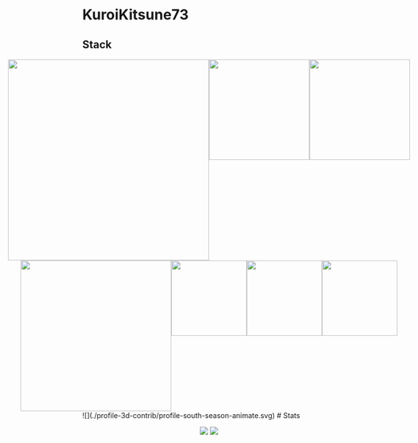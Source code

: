 # KuroiKitsune73
## Stack
<div align="center">
  <div style="display: flex; justify-content: center;">
    <img src="https://upload.wikimedia.org/wikipedia/commons/thumb/3/31/NumPy_logo_2020.svg/2560px-NumPy_logo_2020.svg.png" width="400">
    <img src="https://seeklogo.com/images/M/matplotlib-logo-7676870AC0-seeklogo.com.png" width="200">
    <img src="https://upload.wikimedia.org/wikipedia/commons/thumb/3/32/OpenCV_Logo_with_text_svg_version.svg/1200px-OpenCV_Logo_with_text_svg_version.svg.png" width="200">
  </div>
  <div style="display: flex; justify-content: center;">
    <img src="https://upload.wikimedia.org/wikipedia/commons/thumb/0/05/Scikit_learn_logo_small.svg/2560px-Scikit_learn_logo_small.svg.png" width="300">
    <img src="https://upload.wikimedia.org/wikipedia/commons/thumb/a/ae/Keras_logo.svg/1200px-Keras_logo.svg.png" width="150">
    <img src="https://upload.wikimedia.org/wikipedia/commons/thumb/2/2d/Tensorflow_logo.svg/1200px-Tensorflow_logo.svg.png" width="150">
    <img src="https://upload.wikimedia.org/wikipedia/commons/thumb/1/10/PyTorch_logo_icon.svg/1200px-PyTorch_logo_icon.svg.png" width="150">
  </div>
</div>
![](./profile-3d-contrib/profile-south-season-animate.svg)
# Stats
<p align="center"><img src="https://github-readme-stats.vercel.app/api/top-langs/?username=KuroiKitsune73&theme=tokyonight&layout=compact&langs_count=10&hide_border=true&show_icons=true%22"/>

 <img src="https://github-readme-stats.vercel.app/api?username=KuroiKitsune73&hide=issues&theme=tokyonight"/>       
</p>  
